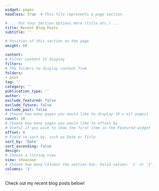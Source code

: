 ```yaml
---
widget: pages
headless: true  # This file represents a page section.

# ... Put Your Section Options Here (title etc.) ...
title: Recent Blog Posts
subtitle: ''

# Position of this section on the page
weight: 60

content:
# Filter content to display
filters:
# The folders to display content from
folders:
- post
tag: ''
category: ''
publication_type: ''
author: ''
exclude_featured: false
exclude_future: false
exclude_past: false
# Choose how many pages you would like to display (0 = all pages)
count: 10
# Choose how many pages you would like to offset by
# Useful if you wish to show the first item in the Featured widget
offset: 0
# Field to sort by, such as Date or Title
sort_by: 'Date'
sort_ascending: false
design:
# Choose a listing view
view: showcase
# Choose how many columns the section has. Valid values: '1' or '2'.
columns: '1'
---
```


Check out my recent blog posts below!

